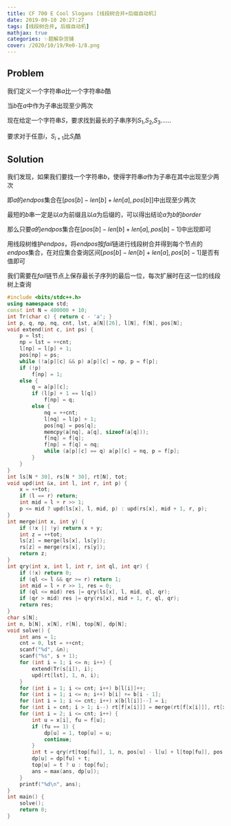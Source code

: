 ```yaml
---
title: CF 700 E Cool Slogans [线段树合并+后缀自动机]
date: 2019-09-10 20:27:27
tags: [线段树合并, 后缀自动机]
mathjax: true
categories: ✨题解杂货铺
cover: /2020/10/19/Re0-1/8.png
---
```

## Problem

我们定义一个字符串$a$比一个字符串$b$酷

当$b$在$a$中作为子串出现至少两次
        
现在给定一个字符串$S$，要求找到最长的子串序列$S_1$,$S_2$,$S_3$……

要求对于任意$i$，$S_{i+1}$比$S_i$酷

## Solution

我们发现，如果我们要找一个字符串$b$，使得字符串$a$作为子串在其中出现至少两次

即$a$的$endpos$集合在$[pos[b]-len[b]+len[a],pos[b]]$中出现至少两次

最短的$b$串一定是以$a$为前缀且以$a$为后缀的，可以得出结论$a$为$b$的$border$

那么只要$a$的$endpos$集合在$[pos[b]-len[b]+len[a],pos[b]-1]$中出现即可

用线段树维护$endpos$，将$endpos$按$fail$链进行线段树合并得到每个节点的$endpos$集合，在对应集合查询区间$[pos[b]-len[b]+len[a],pos[b]-1]$是否有值即可

我们需要在$fail$链节点上保存最长子序列的最后一位，每次扩展时在这一位的线段树上查询

```cpp
#include <bits/stdc++.h>
using namespace std;
const int N = 400000 + 10;
int Tr(char c) { return c - 'a'; }
int p, q, np, nq, cnt, lst, a[N][26], l[N], f[N], pos[N];
void extend(int c, int ps) {
    p = lst;
    np = lst = ++cnt;
    l[np] = l[p] + 1;
    pos[np] = ps;
    while (!a[p][c] && p) a[p][c] = np, p = f[p];
    if (!p)
        f[np] = 1;
    else {
        q = a[p][c];
        if (l[p] + 1 == l[q])
            f[np] = q;
        else {
            nq = ++cnt;
            l[nq] = l[p] + 1;
            pos[nq] = pos[q]; 
            memcpy(a[nq], a[q], sizeof(a[q]));
            f[nq] = f[q];
            f[np] = f[q] = nq;
            while (a[p][c] == q) a[p][c] = nq, p = f[p];
        }
    }
}
int ls[N * 30], rs[N * 30], rt[N], tot;
void upd(int &x, int l, int r, int p) {
    x = ++tot;
    if (l == r) return;
    int mid = l + r >> 1;
    p <= mid ? upd(ls[x], l, mid, p) : upd(rs[x], mid + 1, r, p);
}
int merge(int x, int y) {
    if (!x || !y) return x + y;
    int z = ++tot;
    ls[z] = merge(ls[x], ls[y]);
    rs[z] = merge(rs[x], rs[y]);
    return z;
}
int qry(int x, int l, int r, int ql, int qr) {
    if (!x) return 0;
    if (ql <= l && qr >= r) return 1;
    int mid = l + r >> 1, res = 0;
    if (ql <= mid) res |= qry(ls[x], l, mid, ql, qr);
    if (qr > mid) res |= qry(rs[x], mid + 1, r, ql, qr);
    return res;
}
char s[N];
int n, b[N], x[N], r[N], top[N], dp[N];
void solve() {
    int ans = 1;
    cnt = 0, lst = ++cnt;
    scanf("%d", &n);
    scanf("%s", s + 1);
    for (int i = 1; i <= n; i++) {
        extend(Tr(s[i]), i);
        upd(rt[lst], 1, n, i);
    }
    for (int i = 1; i <= cnt; i++) b[l[i]]++;
    for (int i = 1; i <= n; i++) b[i] += b[i - 1];
    for (int i = 1; i <= cnt; i++) x[b[l[i]]--] = i;
    for (int i = cnt; i > 1; i--) rt[f[x[i]]] = merge(rt[f[x[i]]], rt[x[i]]);
    for (int i = 2; i <= cnt; i++) {
        int u = x[i], fu = f[u];
        if (fu == 1) {
            dp[u] = 1, top[u] = u;
            continue;
        }
        int t = qry(rt[top[fu]], 1, n, pos[u] - l[u] + l[top[fu]], pos[u] - 1);
        dp[u] = dp[fu] + t;
        top[u] = t ? u : top[fu];
        ans = max(ans, dp[u]);
    }
    printf("%d\n", ans);
}
int main() {
    solve();
    return 0;
}
```
